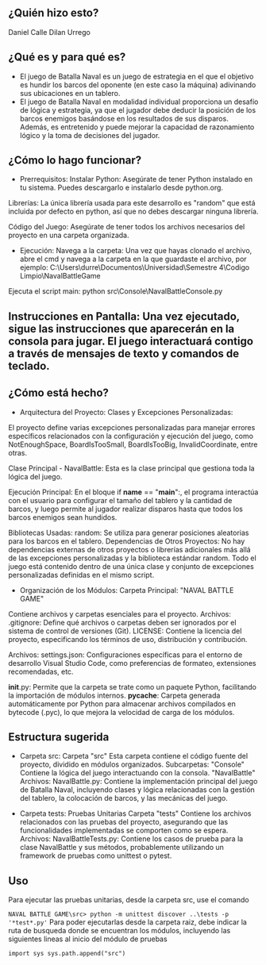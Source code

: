 ## ¿Quién hizo esto?

Daniel Calle
Dilan Urrego

## ¿Qué es y para qué es?

- El juego de Batalla Naval es un juego de estrategia en el que el objetivo es hundir los barcos del oponente (en este caso la máquina) adivinando sus ubicaciones en un tablero.
- El juego de Batalla Naval en modalidad individual proporciona un desafío de lógica y estrategia, ya que el jugador debe deducir la posición de los barcos enemigos basándose en los resultados de sus disparos. Además, es entretenido y puede mejorar la capacidad de razonamiento lógico y la toma de decisiones del jugador.

## ¿Cómo lo hago funcionar?

- Prerrequisitos:
Instalar Python: Asegúrate de tener Python instalado en tu sistema. Puedes descargarlo e instalarlo desde python.org.

Librerías: La única librería usada para este desarrollo es "random" que está incluida por defecto en python, así que no debes descargar ninguna librería.

Código del Juego: Asegúrate de tener todos los archivos necesarios del proyecto en una carpeta organizada.

- Ejecución:
Navega a la carpeta: Una vez que hayas clonado el archivo, abre el cmd y navega a la carpeta en la que guardaste el archivo, por ejemplo:
C:\Users\durre\Documentos\Universidad\Semestre 4\Codigo Limpio\NavalBattleGame

Ejecuta el script main:
python src\Console\NavalBattleConsole.py

Instrucciones en Pantalla: Una vez ejecutado, sigue las instrucciones que aparecerán en la consola para jugar. El juego interactuará contigo a través de mensajes de texto y comandos de teclado.
-
## ¿Cómo está hecho?

- Arquitectura del Proyecto:
Clases y Excepciones Personalizadas:

El proyecto define varias excepciones personalizadas para manejar errores específicos relacionados con la configuración y ejecución del juego, como NotEnoughSpace, BoardIsTooSmall, BoardIsTooBig, InvalidCoordinate, entre otras.

Clase Principal - NavalBattle:
Esta es la clase principal que gestiona toda la lógica del juego.

Ejecución Principal:
En el bloque if __name__ == "__main__":, el programa interactúa con el usuario para configurar el tamaño del tablero y la cantidad de barcos, y luego permite al jugador realizar disparos hasta que todos los barcos enemigos sean hundidos.

Bibliotecas Usadas:
random: Se utiliza para generar posiciones aleatorias para los barcos en el tablero.
Dependencias de Otros Proyectos:
No hay dependencias externas de otros proyectos o librerías adicionales más allá de las excepciones personalizadas y la biblioteca estándar random. Todo el juego está contenido dentro de una única clase y conjunto de excepciones personalizadas definidas en el mismo script.

- Organización de los Módulos:
Carpeta Principal: "NAVAL BATTLE GAME"

Contiene archivos y carpetas esenciales para el proyecto.
Archivos:
.gitignore: Define qué archivos o carpetas deben ser ignorados por el sistema de control de versiones (Git).
LICENSE: Contiene la licencia del proyecto, especificando los términos de uso, distribución y contribución.

Archivos:
settings.json: Configuraciones específicas para el entorno de desarrollo Visual Studio Code, como preferencias de formateo, extensiones recomendadas, etc.

__init__.py: Permite que la carpeta se trate como un paquete Python, facilitando la importación de módulos internos.
__pycache__: Carpeta generada automáticamente por Python para almacenar archivos compilados en bytecode (.pyc), lo que mejora la velocidad de carga de los módulos.


## Estructura sugerida

- Carpeta src:
Carpeta "src"
Esta carpeta contiene el código fuente del proyecto, dividido en módulos organizados.
Subcarpetas:
"Console"
Contiene la lógica del juego interactuando con la consola.
"NavalBattle"
Archivos:
NavalBattle.py: Contiene la implementación principal del juego de Batalla Naval, incluyendo clases y lógica relacionadas con la gestión del tablero, la colocación de barcos, y las mecánicas del juego.


- Carpeta tests: Pruebas Unitarias 
Carpeta "tests"
Contiene los archivos relacionados con las pruebas del proyecto, asegurando que las funcionalidades implementadas se comporten como se espera.
Archivos:
NavalBattleTests.py: Contiene los casos de prueba para la clase NavalBattle y sus métodos, probablemente utilizando un framework de pruebas como unittest o pytest.

## Uso

Para ejecutar las pruebas unitarias, desde la carpeta src, use el comando

`
  NAVAL BATTLE GAME\src> python -m unittest discover ..\tests -p '*test*.py'
`
Para poder ejecutarlas desde la carpeta raiz, debe indicar la ruta de busqueda donde se encuentran los
módulos, incluyendo las siguientes lineas al inicio del módulo de pruebas

`
  import sys
  sys.path.append("src")
`
